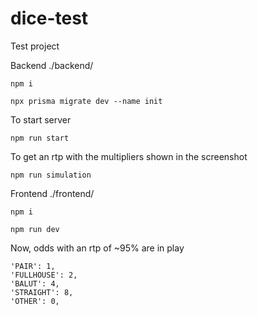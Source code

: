 # dice-test
Test project

Backend ./backend/
```no-highlight
npm i
```
```no-highlight
npx prisma migrate dev --name init
```
To start server
```no-highlight
npm run start
```
To get an rtp with the multipliers shown in the screenshot
```no-highlight
npm run simulation
```

Frontend ./frontend/
```no-highlight
npm i
```
```no-highlight
npm run dev
```



Now, odds with an rtp of ~95% are in play
```no-highlight
'PAIR': 1,
'FULLHOUSE': 2,
'BALUT': 4,
'STRAIGHT': 8,
'OTHER': 0,
```




